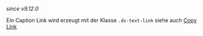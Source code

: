 *since v9.12.0*

Ein Caption Link wird erzeugt mit der Klasse `.ds-text-link` siehe auch [Copy Link](#group-links-component-copy)